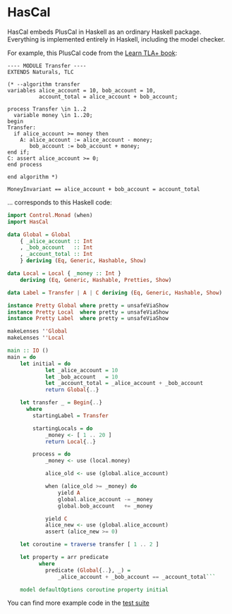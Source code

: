 # HasCal

HasCal embeds PlusCal in Haskell as an ordinary Haskell package.  Everything is
implemented entirely in Haskell, including the model checker.

For example, this PlusCal code from the
[Learn TLA+ book](https://learntla.com/introduction/example/):

```
---- MODULE Transfer ----
EXTENDS Naturals, TLC

(* --algorithm transfer
variables alice_account = 10, bob_account = 10,
          account_total = alice_account + bob_account;

process Transfer \in 1..2
  variable money \in 1..20;
begin
Transfer:
  if alice_account >= money then
    A: alice_account := alice_account - money;
       bob_account := bob_account + money;
end if;
C: assert alice_account >= 0;
end process

end algorithm *)

MoneyInvariant == alice_account + bob_account = account_total
```

… corresponds to this Haskell code:

```haskell
import Control.Monad (when)
import HasCal

data Global = Global
    { _alice_account :: Int
    , _bob_account   :: Int
    , _account_total :: Int
    } deriving (Eq, Generic, Hashable, Show)

data Local = Local { _money :: Int }
    deriving (Eq, Generic, Hashable, Pretties, Show)

data Label = Transfer | A | C deriving (Eq, Generic, Hashable, Show)

instance Pretty Global where pretty = unsafeViaShow
instance Pretty Local  where pretty = unsafeViaShow
instance Pretty Label  where pretty = unsafeViaShow

makeLenses ''Global
makeLenses ''Local

main :: IO ()
main = do
    let initial = do
            let _alice_account = 10
            let _bob_account   = 10
            let _account_total = _alice_account + _bob_account
            return Global{..}

    let transfer _ = Begin{..}
      where
        startingLabel = Transfer

        startingLocals = do
            _money <- [ 1 .. 20 ]
            return Local{..}

        process = do
            _money <- use (local.money)

            alice_old <- use (global.alice_account)

            when (alice_old >= _money) do
                yield A
                global.alice_account -= _money
                global.bob_account   += _money

            yield C
            alice_new <- use (global.alice_account)
            assert (alice_new >= 0)

    let coroutine = traverse transfer [ 1 .. 2 ]

    let property = arr predicate
          where
            predicate (Global{..}, _) =
                _alice_account + _bob_account == _account_total```

    model defaultOptions coroutine property initial
```

You can find more example code in the [test suite](./tasty/HasCal/Test)
